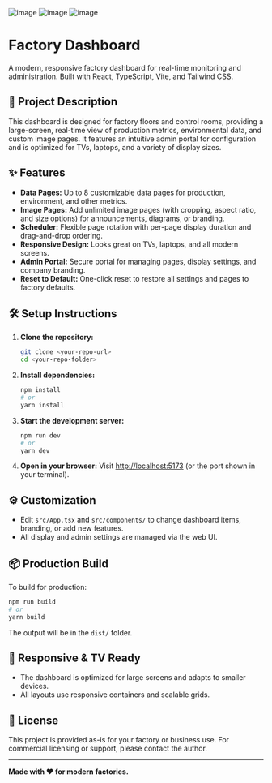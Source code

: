 
![image](https://github.com/user-attachments/assets/6f723feb-1f78-48a9-9e2e-d10d70fd0562)
![image](https://github.com/user-attachments/assets/d3fae7f1-82bb-4b00-ab0f-2aaa7b6644d4)
![image](https://github.com/user-attachments/assets/d5a21120-98d3-4f0a-835f-14baacc6e363)


# Factory Dashboard

A modern, responsive factory dashboard for real-time monitoring and administration. Built with React, TypeScript, Vite, and Tailwind CSS.

## 🚀 Project Description

This dashboard is designed for factory floors and control rooms, providing a large-screen, real-time view of production metrics, environmental data, and custom image pages. It features an intuitive admin portal for configuration and is optimized for TVs, laptops, and a variety of display sizes.

## ✨ Features

- **Data Pages:** Up to 8 customizable data pages for production, environment, and other metrics.
- **Image Pages:** Add unlimited image pages (with cropping, aspect ratio, and size options) for announcements, diagrams, or branding.
- **Scheduler:** Flexible page rotation with per-page display duration and drag-and-drop ordering.
- **Responsive Design:** Looks great on TVs, laptops, and all modern screens.
- **Admin Portal:** Secure portal for managing pages, display settings, and company branding.
- **Reset to Default:** One-click reset to restore all settings and pages to factory defaults.

## 🛠️ Setup Instructions

1. **Clone the repository:**
   ```bash
   git clone <your-repo-url>
   cd <your-repo-folder>
   ```
2. **Install dependencies:**
   ```bash
   npm install
   # or
   yarn install
   ```
3. **Start the development server:**
   ```bash
   npm run dev
   # or
   yarn dev
   ```
4. **Open in your browser:**
   Visit [http://localhost:5173](http://localhost:5173) (or the port shown in your terminal).

## ⚙️ Customization
- Edit `src/App.tsx` and `src/components/` to change dashboard items, branding, or add new features.
- All display and admin settings are managed via the web UI.

## 📦 Production Build
To build for production:
```bash
npm run build
# or
yarn build
```
The output will be in the `dist/` folder.

## 📱 Responsive & TV Ready
- The dashboard is optimized for large screens and adapts to smaller devices.
- All layouts use responsive containers and scalable grids.

## 📝 License
This project is provided as-is for your factory or business use. For commercial licensing or support, please contact the author.

---

**Made with ❤️ for modern factories.** 
